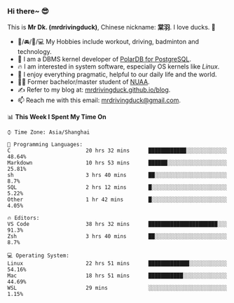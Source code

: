### Hi there~ 😎

This is **Mr Dk. (mrdrivingduck)**, Chinese nickname: **棠羽**. I love ducks. 🦆

- 💪/🚘/🏸/💻 My Hobbies include workout, driving, badminton and technology.
- 🍊 I am a DBMS kernel developer of [PolarDB for PostgreSQL](https://github.com/ApsaraDB/PolarDB-for-PostgreSQL).
- 🔥 I am interested in system software, especially OS kernels like *Linux*.
- 🔧 I enjoy everything pragmatic, helpful to our daily life and the world.
- 👨‍🎓 Former bachelor/master student of [NUAA](https://en.wikipedia.org/wiki/Nanjing_University_of_Aeronautics_and_Astronautics).
- ✍ Refer to my blog at: [mrdrivingduck.github.io/blog](https://www.mrdrivingduck.cn/blog/#/).
- 📫 Reach me with this email: [mrdrivingduck@gmail.com](mailto:mrdrivingduck@gmail.com).

<!--START_SECTION:waka-->
📊 **This Week I Spent My Time On** 

```text
⌚︎ Time Zone: Asia/Shanghai

💬 Programming Languages: 
C                        20 hrs 32 mins      ████████████░░░░░░░░░░░░░   48.64% 
Markdown                 10 hrs 53 mins      ██████░░░░░░░░░░░░░░░░░░░   25.81% 
sh                       3 hrs 40 mins       ██░░░░░░░░░░░░░░░░░░░░░░░   8.7% 
SQL                      2 hrs 12 mins       █░░░░░░░░░░░░░░░░░░░░░░░░   5.22% 
Other                    1 hr 42 mins        █░░░░░░░░░░░░░░░░░░░░░░░░   4.05%

🔥 Editors: 
VS Code                  38 hrs 32 mins      ██████████████████████░░░   91.3% 
Zsh                      3 hrs 40 mins       ██░░░░░░░░░░░░░░░░░░░░░░░   8.7%

💻 Operating System: 
Linux                    22 hrs 51 mins      █████████████░░░░░░░░░░░░   54.16% 
Mac                      18 hrs 51 mins      ███████████░░░░░░░░░░░░░░   44.69% 
WSL                      29 mins             ░░░░░░░░░░░░░░░░░░░░░░░░░   1.15%

```


<!--END_SECTION:waka-->

<!-- ![Mr Dk.'s GitHub Stats](https://github-readme-stats.vercel.app/api?username=mrdrivingduck&count_private&show_icons=true&theme=buefy) -->

<!-- ![Most Used Languages](https://github-readme-stats.vercel.app/api/top-langs/?username=mrdrivingduck&exclude_repo=mips32-CPU,snort-tcp-socket&theme=buefy&layout=compact&langs_count=10) -->


<!--
**mrdrivingduck/mrdrivingduck** is a ✨ _special_ ✨ repository because its `README.md` (this file) appears on your GitHub profile.

Here are some ideas to get you started:

- 🔭 I’m currently working on ...
- 🌱 I’m currently learning ...
- 👯 I’m looking to collaborate on ...
- 🤔 I’m looking for help with ...
- 💬 Ask me about ...
- 📫 How to reach me: ...
- 😄 Pronouns: ...
- ⚡ Fun fact: ...
-->
